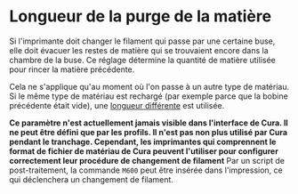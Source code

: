 Longueur de la purge de la matière
====
Si l'imprimante doit changer le filament qui passe par une certaine buse, elle doit évacuer les restes de matière qui se trouvaient encore dans la chambre de la buse. Ce réglage détermine la quantité de matière utilisée pour rincer la matière précédente.

Cela ne s'applique qu'au moment où l'on passe à un autre type de matériau. Si le même type de matériau est rechargé (par exemple parce que la bobine précédente était vide), une [longueur différente](material_end_of_filament_purge_length.md) est utilisée.

**Ce paramètre n'est actuellement jamais visible dans l'interface de Cura. Il ne peut être défini que par les profils. Il n'est pas non plus utilisé par Cura pendant le tranchage. Cependant, les imprimantes qui comprennent le format de fichier de matériau de Cura peuvent l'utiliser pour configurer correctement leur procédure de changement de filament** Par un script de post-traitement, la commande `M600` peut être insérée dans l'impression, ce qui déclenchera un changement de filament.
